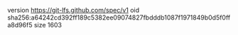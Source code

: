 version https://git-lfs.github.com/spec/v1
oid sha256:a64242cd392ff189c5382ee09074827fbdddb1087f1971849b0d5f0ffa8d96f5
size 1603
